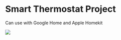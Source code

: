 # Smart Thermostat Project
Can use with Google Home and Apple Homekit

![](https://logos-world.net/wp-content/uploads/2021/08/Google-Home-Logo.png-3x)
